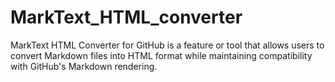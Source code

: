 # MarkText_HTML_converter
MarkText HTML Converter for GitHub is a feature or tool that allows users to convert Markdown files into HTML format while maintaining compatibility with GitHub's Markdown rendering.
